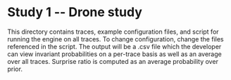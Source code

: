 # Study 1 -- Drone study
This directory contains traces, example configuration files, and script for running the engine on all traces. To change configuration, change the files referenced in the script.
The output will be a .csv file which the developer can view invariant probabilities on a per-trace basis as well as an average over all traces. Surprise ratio is computed as an average probability over prior.
